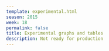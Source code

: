 ```yaml
---
template: experimental.html
season: 2015
week: 18
permalink: false
title: Experimental graphs and tables
description: Not ready for production
---
```



